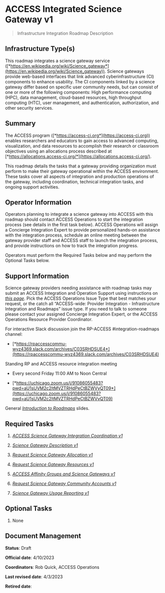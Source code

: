 # ACCESS Integrated Science Gateway v1

> Infrastructure Integration Roadmap Description

## Infrastructure Type(s)

This roadmap integrates a science gateway service ([*https://en.wikipedia.org/wiki/Science_gateway*](https://en.wikipedia.org/wiki/Science_gateway)). Science gateways provide web-based interfaces that link advanced cyberinfrastructure (CI) components to enhance usability. The CI components linked by a science gateway differ based on specific user community needs, but can consist of one or more of the following components: High performance computing (HPC), data management, cloud-based resources, high throughput computing (HTC), user management, and authentication, authorization, and other security services.

## Summary

The ACCESS program ([*https://access-ci.org*](https://access-ci.org)) enables researchers and educators to gain access to advanced computing, visualization, and data resources to accomplish their research or classroom objectives using an allocations process described at [*https://allocations.access-ci.org/*](https://allocations.access-ci.org/).

This roadmap details the tasks that a gateway providing organization must perform to make their gateway operational within the ACCESS environment. These tasks cover all aspects of integration and production operations of the gateway, including coordination, technical integration tasks, and ongoing support activities.

## Operator Information

Operators planning to integrate a science gateway into ACCESS with this roadmap should contact ACCESS Operations to start the integration process (see details in the first task below). ACCESS Operations will assign a Concierge Integration Expert to provide personalized hands-on assistance with the integration process, schedule an online meeting between the gateway provider staff and ACCESS staff to launch the integration process, and provide instructions on how to track the integration progress.

Operators must perform the Required Tasks below and may perform the Optional Tasks below.

## Support Information

Science gateway providers needing assistance with roadmap tasks may submit an ACCESS Integration and Operation Support using instructions on [*this page*](https://operations.access-ci.org/help). Pick the ACCESS Operations Issue Type that best matches your request, or the catch all “ACCESS-wide: Provider Integration - Infrastructure Integration and Roadmaps” issue type. If you need to talk to someone please contact your assigned Concierge Integration Expert, or the ACCESS Operations Resource Provider Coordinator.

For interactive Slack discussion join the RP-ACCESS \#integration-roadmaps channel:

- [*https://rpaccesscommu-wyz4369.slack.com/archives/C03SRHDSUE4*](https://rpaccesscommu-wyz4369.slack.com/archives/C03SRHDSUE4)

Standing RP and ACCESS resource integration meeting

- Every second Friday 11:00 AM to Noon Central

- [*https://uchicago.zoom.us/j/91086055483?pwd=aU1sUVM2c2ltMVZTRHdPeCtBZWVvQT09*](https://uchicago.zoom.us/j/91086055483?pwd=aU1sUVM2c2ltMVZTRHdPeCtBZWVvQT09)

General [*Introduction to Roadmaps*](https://docs.google.com/presentation/d/1OjeT6r01mdOIa4pq1VE0L5ocRPfqdXFp9QsADjdqrjE/) slides.

## Required Tasks

1.  [*ACCESS Science Gateway Integration Coordination v1*](https://docs.google.com/document/d/14Zp9E1QGwztSv1G6i4ClR0QP0t2HMhOsjUcg0nuimes/)

2.  [*Science Gateway Description v1*](https://docs.google.com/document/d/10shxQ6PallP6EIzFyL8_08cbKzzDvcqg_gVS6-Iv4lQ/)

3.  [*Request Science Gateway Allocation v1*](https://docs.google.com/document/d/11kHQ17OjvRt8ZoRdriS1bn7-gbxCdCHNWZ9-gD60axg/)

4.  [*Request Science Gateway Resources v1*](https://docs.google.com/document/d/1hAEUJstG0y2bIndOuwaWe1uUa2CSfuLS0IWVEBRlNDg/)

5.  [*ACCESS Affinity Groups and Science Gateways v1*](https://docs.google.com/document/d/18lzzLrJRHZbLiOqLRveURxMW8Puu_K-NGC0oqm1rA2k/)

6.  [*Request Science Gateway Community Accounts v1*](https://docs.google.com/document/d/1UbY_gqOFPTf_ncVAOqHMMIgN5Q5dq2CenbjQ1mGWRHE/)

7.  [*Science Gateway Usage Reporting v1*](https://docs.google.com/document/d/1uHomPNJ20jM2xatgxWSouTTo40iARR4SYHKQiYU6kB4/)

## Optional Tasks

1.  None

## Document Management

**Status**: Draft

**Official date**: 4/10/2023

**Coordinators**: Rob Quick, ACCESS Operations

**Last revised date**: 4/3/2023

**Retired date**:

